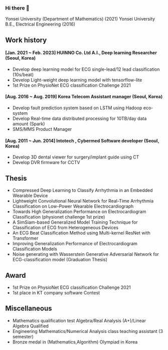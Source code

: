 ### Hi there 👋
Yonsei University (Department of Mathematics) (2021)
Yonsei University B.E., Electrical Engineering (2016)


## Work history

#### [Jan. 2021 ~  Feb. 2023]      HUINNO Co. Ltd  A.I., Deep learning Researcher (Seoul, Korea)
- Develop deep learning model for ECG single-lead/12 lead classification (10s/beat)
- Develop Light-weight deep learning model with tensorflow-lite
- 1st Prize on PhysioNet ECG classification Challenge 2021


#### 
#### [Aug. 2016 ~  Aug. 2019]      Korea Telecom Assistant manager (Seoul, Korea)
- Develop fault prediction system based on LSTM using Hadoop eco-system
- Develop Real-time data distributed processing for 10TB/day data amount (Spark)
- SMS/MMS Product Manager



#### [Aug. 2011 ~  Jun. 2014]      Intotech , Cybermed Software developer (Seoul, Korea)
- Develop 3D dental viewer for surgery/implant guide using CT
- Develop DVR firmware for CCTV



## Thesis
- Compressed Deep Learning to Classify Arrhythmia in an Embedded Wearable Device
- Lightweight Convolutional Neural Network for Real-Time Arrhythmia Classification on Low-Power Wearable
Electrocardiograph
- Towards High Generalization Performance on Electrocardiogram Classification (physionet challenge 1st prize)
- A SimSiam-based Generalized Model Training Technique for Classification of ECG from Heterogeneous Devices
- An ECG Beat Classification Method using Multi-kernel ResNet with Transformer
- Improving Generalization Performance of Electrocardiogram Classification Models
- Noise generating with Wasserstein Generative Adversarial Network for ECG-classification model (Graduation Thesis)


## Award
- 1st Prize on PhysioNet ECG classification Challenge 2021
- 1st place in KT company software Contest

## Miscellaneous
- Mathematics qualification test Algebra/Real Analysis (A+)/Linear Algebra Qualified
- Engineering Mathematics/Numerical Analysis class teaching assistant (3 semester)
- Bronze medal in (Mathematics,Algorithm) Olympiad in Korea
